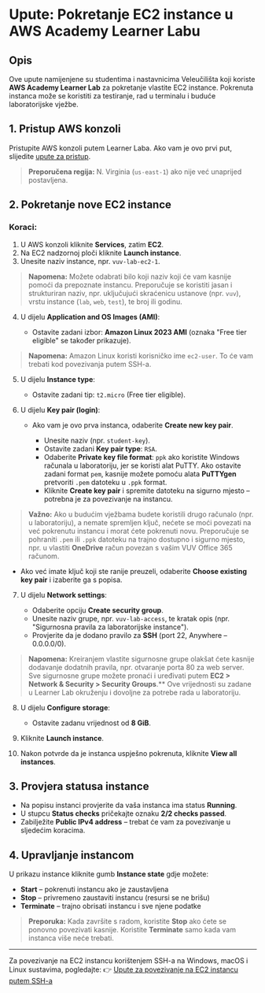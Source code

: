 # Upute: Pokretanje EC2 instance u AWS Academy Learner Labu

## Opis

Ove upute namijenjene su studentima i nastavnicima Veleučilišta koji koriste **AWS Academy Learner Lab** za pokretanje vlastite EC2 instance. Pokrenuta instanca može se koristiti za testiranje, rad u terminalu i buduće laboratorijske vježbe.

## 1. Pristup AWS konzoli

Pristupite AWS konzoli putem Learner Laba. Ako vam je ovo prvi put, slijedite [upute za pristup](./opcenito/learner-lab-pregled-i-pristup.md).

> **Preporučena regija:** N. Virginia (`us-east-1`) ako nije već unaprijed postavljena.

## 2. Pokretanje nove EC2 instance

### Koraci:

1. U AWS konzoli kliknite **Services**, zatim **EC2**.
2. Na EC2 nadzornoj ploči kliknite **Launch instance**.
3. Unesite naziv instance, npr. `vuv-lab-ec2-1`.

> **Napomena:** Možete odabrati bilo koji naziv koji će vam kasnije pomoći da prepoznate instancu. Preporučuje se koristiti jasan i strukturiran naziv, npr. uključujući skraćenicu ustanove (npr. `vuv`), vrstu instance (`lab`, `web`, `test`), te broj ili godinu.

4. U dijelu **Application and OS Images (AMI)**:

   * Ostavite zadani izbor: **Amazon Linux 2023 AMI** (oznaka "Free tier eligible" se također prikazuje).

> **Napomena:** Amazon Linux koristi korisničko ime `ec2-user`. To će vam trebati kod povezivanja putem SSH-a.

5. U dijelu **Instance type**:

   * Ostavite zadani tip: `t2.micro` (Free tier eligible).

6. U dijelu **Key pair (login)**:

   * Ako vam je ovo prva instanca, odaberite **Create new key pair**.

     * Unesite naziv (npr. `student-key`).
     * Ostavite zadani **Key pair type**: `RSA`.
     * Odaberite **Private key file format**: `ppk` ako koristite Windows računala u laboratoriju, jer se koristi alat PuTTY.
       Ako ostavite zadani format `pem`, kasnije možete pomoću alata **PuTTYgen** pretvoriti `.pem` datoteku u `.ppk` format.
     * Kliknite **Create key pair** i spremite datoteku na sigurno mjesto – potrebna je za povezivanje na instancu.

> **Važno:** Ako u budućim vježbama budete koristili drugo računalo (npr. u laboratoriju), a nemate spremljen ključ, nećete se moći povezati na već pokrenutu instancu i morat ćete pokrenuti novu.
> Preporučuje se pohraniti `.pem` ili `.ppk` datoteku na trajno dostupno i sigurno mjesto, npr. u vlastiti **OneDrive** račun povezan s vašim VUV Office 365 računom.

* Ako već imate ključ koji ste ranije preuzeli, odaberite **Choose existing key pair** i izaberite ga s popisa.

7. U dijelu **Network settings**:

   * Odaberite opciju **Create security group**.
   * Unesite naziv grupe, npr. `vuv-lab-access`, te kratak opis (npr. "Sigurnosna pravila za laboratorijske instance").
   * Provjerite da je dodano pravilo za **SSH** (port 22, Anywhere – 0.0.0.0/0).

> **Napomena:** Kreiranjem vlastite sigurnosne grupe olakšat ćete kasnije dodavanje dodatnih pravila, npr. otvaranje porta 80 za web server. Sve sigurnosne grupe možete pronaći i uređivati putem **EC2 > Network & Security > Security Groups**.\*\* Ove vrijednosti su zadane u Learner Lab okruženju i dovoljne za potrebe rada u laboratoriju.

8. U dijelu **Configure storage**:

   * Ostavite zadanu vrijednost od **8 GiB**.

9. Kliknite **Launch instance**.

10. Nakon potvrde da je instanca uspješno pokrenuta, kliknite **View all instances**.

## 3. Provjera statusa instance

* Na popisu instanci provjerite da vaša instanca ima status **Running**.
* U stupcu **Status checks** pričekajte oznaku **2/2 checks passed**.
* Zabilježite **Public IPv4 address** – trebat će vam za povezivanje u sljedećim koracima.

## 4. Upravljanje instancom

U prikazu instance kliknite gumb **Instance state** gdje možete:

* **Start** – pokrenuti instancu ako je zaustavljena
* **Stop** – privremeno zaustaviti instancu (resursi se ne brišu)
* **Terminate** – trajno obrisati instancu i sve njene podatke

> **Preporuka:** Kada završite s radom, koristite **Stop** ako ćete se ponovno povezivati kasnije. Koristite **Terminate** samo kada vam instanca više neće trebati.

---

Za povezivanje na EC2 instancu korištenjem SSH-a na Windows, macOS i Linux sustavima, pogledajte:
👉 [Upute za povezivanje na EC2 instancu putem SSH-a](./ec2-spajanje-ssh.md)
